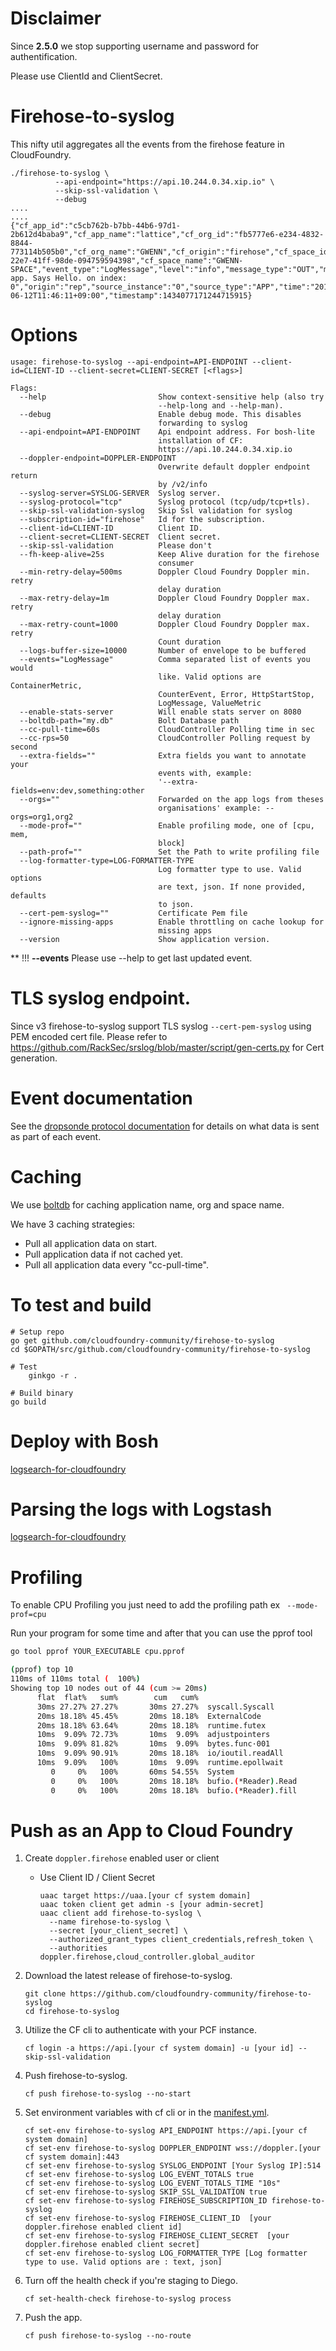 # Disclaimer

Since **2.5.0** we stop supporting username and password for authentification.

Please use ClientId and ClientSecret.

# Firehose-to-syslog

This nifty util aggregates all the events from the firehose feature in
CloudFoundry.

	./firehose-to-syslog \
              --api-endpoint="https://api.10.244.0.34.xip.io" \
              --skip-ssl-validation \
              --debug
	....
	....
	{"cf_app_id":"c5cb762b-b7bb-44b6-97d1-2b612d4baba9","cf_app_name":"lattice","cf_org_id":"fb5777e6-e234-4832-8844-773114b505b0","cf_org_name":"GWENN","cf_origin":"firehose","cf_space_id":"3c910823-22e7-41ff-98de-094759594398","cf_space_name":"GWENN-SPACE","event_type":"LogMessage","level":"info","message_type":"OUT","msg":"Lattice-app. Says Hello. on index: 0","origin":"rep","source_instance":"0","source_type":"APP","time":"2015-06-12T11:46:11+09:00","timestamp":1434077171244715915}

# Options

```
usage: firehose-to-syslog --api-endpoint=API-ENDPOINT --client-id=CLIENT-ID --client-secret=CLIENT-SECRET [<flags>]

Flags:
  --help                         Show context-sensitive help (also try
                                 --help-long and --help-man).
  --debug                        Enable debug mode. This disables
                                 forwarding to syslog
  --api-endpoint=API-ENDPOINT    Api endpoint address. For bosh-lite
                                 installation of CF:
                                 https://api.10.244.0.34.xip.io
  --doppler-endpoint=DOPPLER-ENDPOINT
                                 Overwrite default doppler endpoint return
                                 by /v2/info
  --syslog-server=SYSLOG-SERVER  Syslog server.
  --syslog-protocol="tcp"        Syslog protocol (tcp/udp/tcp+tls).
  --skip-ssl-validation-syslog   Skip Ssl validation for syslog
  --subscription-id="firehose"   Id for the subscription.
  --client-id=CLIENT-ID          Client ID.
  --client-secret=CLIENT-SECRET  Client secret.
  --skip-ssl-validation          Please don't
  --fh-keep-alive=25s            Keep Alive duration for the firehose
                                 consumer
  --min-retry-delay=500ms        Doppler Cloud Foundry Doppler min. retry
                                 delay duration
  --max-retry-delay=1m           Doppler Cloud Foundry Doppler max. retry
                                 delay duration
  --max-retry-count=1000         Doppler Cloud Foundry Doppler max. retry
                                 Count duration
  --logs-buffer-size=10000       Number of envelope to be buffered
  --events="LogMessage"          Comma separated list of events you would
                                 like. Valid options are ContainerMetric,
                                 CounterEvent, Error, HttpStartStop,
                                 LogMessage, ValueMetric
  --enable-stats-server          Will enable stats server on 8080
  --boltdb-path="my.db"          Bolt Database path
  --cc-pull-time=60s             CloudController Polling time in sec
  --cc-rps=50                    CloudController Polling request by second
  --extra-fields=""              Extra fields you want to annotate your
                                 events with, example:
                                 '--extra-fields=env:dev,something:other
  --orgs=""                      Forwarded on the app logs from theses
                                 organisations' example: --orgs=org1,org2
  --mode-prof=""                 Enable profiling mode, one of [cpu, mem,
                                 block]
  --path-prof=""                 Set the Path to write profiling file
  --log-formatter-type=LOG-FORMATTER-TYPE
                                 Log formatter type to use. Valid options
                                 are text, json. If none provided, defaults
                                 to json.
  --cert-pem-syslog=""           Certificate Pem file
  --ignore-missing-apps          Enable throttling on cache lookup for
                                 missing apps
  --version                      Show application version.

```

** !!! **--events** Please use --help to get last updated event.


# TLS syslog endpoint.

Since v3 firehose-to-syslog support TLS syslog `--cert-pem-syslog` using PEM encoded cert file.
Please refer to https://github.com/RackSec/srslog/blob/master/script/gen-certs.py
for Cert generation.



# Event documentation

See the [dropsonde protocol documentation](https://github.com/cloudfoundry/dropsonde-protocol/tree/master/events) for details on what data is sent as part of each event.

# Caching
We use [boltdb](https://github.com/boltdb/bolt) for caching application name, org and space name.

We have 3 caching strategies:
* Pull all application data on start.
* Pull application data if not cached yet.
* Pull all application data every "cc-pull-time".

# To test and build


    # Setup repo
    go get github.com/cloudfoundry-community/firehose-to-syslog
    cd $GOPATH/src/github.com/cloudfoundry-community/firehose-to-syslog

    # Test
	    ginkgo -r .

    # Build binary
    go build

# Deploy with Bosh

[logsearch-for-cloudfoundry](https://github.com/logsearch/logsearch-for-cloudfoundry)

# Parsing the logs with Logstash

[logsearch-for-cloudfoundry](https://github.com/logsearch/logsearch-for-cloudfoundry)




# Profiling

To enable CPU Profiling you just need to add the profiling path ex ``` --mode-prof=cpu```

Run your program for some time and after that you can use the pprof tool
```bash
go tool pprof YOUR_EXECUTABLE cpu.pprof

(pprof) top 10
110ms of 110ms total (  100%)
Showing top 10 nodes out of 44 (cum >= 20ms)
      flat  flat%   sum%        cum   cum%
      30ms 27.27% 27.27%       30ms 27.27%  syscall.Syscall
      20ms 18.18% 45.45%       20ms 18.18%  ExternalCode
      20ms 18.18% 63.64%       20ms 18.18%  runtime.futex
      10ms  9.09% 72.73%       10ms  9.09%  adjustpointers
      10ms  9.09% 81.82%       10ms  9.09%  bytes.func·001
      10ms  9.09% 90.91%       20ms 18.18%  io/ioutil.readAll
      10ms  9.09%   100%       10ms  9.09%  runtime.epollwait
         0     0%   100%       60ms 54.55%  System
         0     0%   100%       20ms 18.18%  bufio.(*Reader).Read
         0     0%   100%       20ms 18.18%  bufio.(*Reader).fill
```

# Push as an App to Cloud Foundry

1. Create `doppler.firehose` enabled user or client
    - Use Client ID / Client Secret
      ```
      uaac target https://uaa.[your cf system domain]
      uaac token client get admin -s [your admin-secret]
      uaac client add firehose-to-syslog \
        --name firehose-to-syslog \
        --secret [your_client_secret] \
        --authorized_grant_types client_credentials,refresh_token \
        --authorities doppler.firehose,cloud_controller.global_auditor
      ```

1. Download the latest release of firehose-to-syslog.
    ```
    git clone https://github.com/cloudfoundry-community/firehose-to-syslog
    cd firehose-to-syslog
    ```

1. Utilize the CF cli to authenticate with your PCF instance.
    ```
    cf login -a https://api.[your cf system domain] -u [your id] --skip-ssl-validation
    ```
1. Push firehose-to-syslog.
    ```
    cf push firehose-to-syslog --no-start
    ```
1. Set environment variables with cf cli or in the [manifest.yml](./manifest.yml).
    ```
    cf set-env firehose-to-syslog API_ENDPOINT https://api.[your cf system domain]
    cf set-env firehose-to-syslog DOPPLER_ENDPOINT wss://doppler.[your cf system domain]:443
    cf set-env firehose-to-syslog SYSLOG_ENDPOINT [Your Syslog IP]:514
    cf set-env firehose-to-syslog LOG_EVENT_TOTALS true
    cf set-env firehose-to-syslog LOG_EVENT_TOTALS_TIME "10s"
    cf set-env firehose-to-syslog SKIP_SSL_VALIDATION true
    cf set-env firehose-to-syslog FIREHOSE_SUBSCRIPTION_ID firehose-to-syslog
    cf set-env firehose-to-syslog FIREHOSE_CLIENT_ID  [your doppler.firehose enabled client id]
    cf set-env firehose-to-syslog FIREHOSE_CLIENT_SECRET  [your doppler.firehose enabled client secret]
    cf set-env firehose-to-syslog LOG_FORMATTER_TYPE [Log formatter type to use. Valid options are : text, json]
    ```
1. Turn off the health check if you're staging to Diego.
    ```
    cf set-health-check firehose-to-syslog process
    ```
1. Push the app.
    ```
    cf push firehose-to-syslog --no-route
    ```
